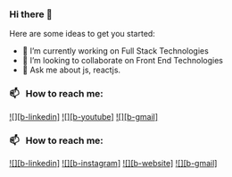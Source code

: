 ### Hi there 👋

<!--
**shubhamagarwal/shubhamagarwal** is a ✨ _special_ ✨ repository because its `README.md` (this file) appears on your GitHub profile.
-->

Here are some ideas to get you started:

- 🔭 I’m currently working on Full Stack Technologies
- 👯 I’m looking to collaborate on Front End Technologies
- 💬 Ask me about js, reactjs.



### 📫 &nbsp; How to reach me: 
[![][b-linkedin]](https://www.linkedin.com/in/shubham-agarwal-921b4b19/)
[![][b-youtube]](https://www.youtube.com/channel/UCJKJTVeQKSmvSUA4kOxZCPg)
[![][b-gmail]](mailto:shubham150@gmail.com)

### 📫 &nbsp; How to reach me: 
[![][b-linkedin]](https://www.linkedin.com/in/tripathiswapnil)
[![][b-instagram]](https://www.instagram.com/iamswapnilgeek)
[![][b-website]]()
[![][b-gmail]](mailto:nswapt@gmail.com)
